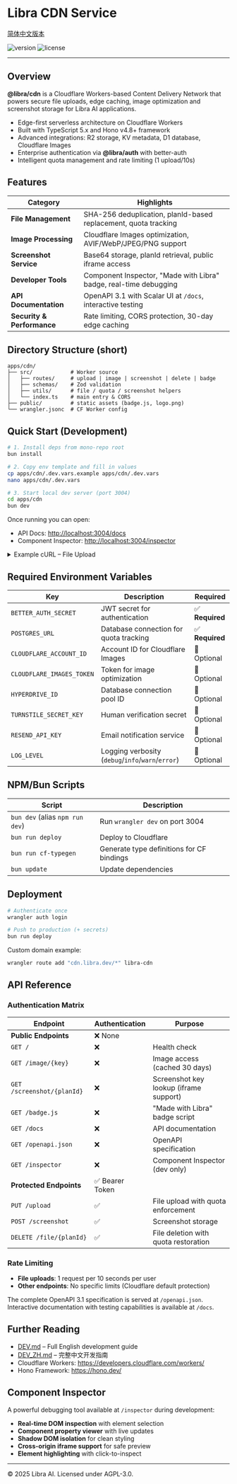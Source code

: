 # Libra CDN Service

[简体中文版本](./README_ZH.md)

![version](https://img.shields.io/badge/version-0.0.0-blue)
![license](https://img.shields.io/badge/license-AGPL--3.0-green)

---

## Overview

**@libra/cdn** is a Cloudflare Workers-based Content Delivery Network that powers secure file uploads, edge caching, image optimization and screenshot storage for Libra AI applications.

* Edge-first serverless architecture on Cloudflare Workers
* Built with TypeScript 5.x and Hono v4.8+ framework
* Advanced integrations: R2 storage, KV metadata, D1 database, Cloudflare Images
* Enterprise authentication via **@libra/auth** with better-auth
* Intelligent quota management and rate limiting (1 upload/10s)

## Features

| Category | Highlights |
|----------|------------|
| **File Management** | SHA-256 deduplication, planId-based replacement, quota tracking |
| **Image Processing** | Cloudflare Images optimization, AVIF/WebP/JPEG/PNG support |
| **Screenshot Service** | Base64 storage, planId retrieval, public iframe access |
| **Developer Tools** | Component Inspector, "Made with Libra" badge, real-time debugging |
| **API Documentation** | OpenAPI 3.1 with Scalar UI at `/docs`, interactive testing |
| **Security & Performance** | Rate limiting, CORS protection, 30-day edge caching |

## Directory Structure (short)

```
apps/cdn/
├── src/            # Worker source
│   ├── routes/     # upload | image | screenshot | delete | badge
│   ├── schemas/    # Zod validation
│   ├── utils/      # file / quota / screenshot helpers
│   └── index.ts    # main entry & CORS
├── public/         # static assets (badge.js, logo.png)
└── wrangler.jsonc  # CF Worker config
```

## Quick Start (Development)

```bash
# 1. Install deps from mono-repo root
bun install

# 2. Copy env template and fill in values
cp apps/cdn/.dev.vars.example apps/cdn/.dev.vars
nano apps/cdn/.dev.vars

# 3. Start local dev server (port 3004)
cd apps/cdn
bun dev
```

Once running you can open:

* API Docs: <http://localhost:3004/docs>
* Component Inspector: <http://localhost:3004/inspector>

<details>
<summary>Example cURL – File Upload</summary>

```bash
curl -X PUT http://localhost:3004/upload \
  -H "Authorization: Bearer YOUR_TOKEN" \
  -F "image=@example.jpg" \
  -F "planId=my_plan"
```

</details>

## Required Environment Variables

| Key | Description | Required |
|-----|-------------|----------|
| `BETTER_AUTH_SECRET` | JWT secret for authentication | ✅ **Required** |
| `POSTGRES_URL` | Database connection for quota tracking | ✅ **Required** |
| `CLOUDFLARE_ACCOUNT_ID` | Account ID for Cloudflare Images | 🔧 Optional |
| `CLOUDFLARE_IMAGES_TOKEN` | Token for image optimization | 🔧 Optional |
| `HYPERDRIVE_ID` | Database connection pool ID | 🔧 Optional |
| `TURNSTILE_SECRET_KEY` | Human verification secret | 🔧 Optional |
| `RESEND_API_KEY` | Email notification service | 🔧 Optional |
| `LOG_LEVEL` | Logging verbosity (`debug`/`info`/`warn`/`error`) | 🔧 Optional |

## NPM/Bun Scripts

| Script | Description |
|--------|-------------|
| `bun dev` (alias `npm run dev`) | Run `wrangler dev` on port 3004 |
| `bun run deploy` | Deploy to Cloudflare |
| `bun run cf-typegen` | Generate type definitions for CF bindings |
| `bun update` | Update dependencies |

## Deployment

```bash
# Authenticate once
wrangler auth login

# Push to production (+ secrets)
bun run deploy
```

Custom domain example:

```bash
wrangler route add "cdn.libra.dev/*" libra-cdn
```

## API Reference

### Authentication Matrix

| Endpoint | Authentication | Purpose |
|----------|---------------|---------|
| **Public Endpoints** | ❌ None | |
| `GET /` | ❌ | Health check |
| `GET /image/{key}` | ❌ | Image access (cached 30 days) |
| `GET /screenshot/{planId}` | ❌ | Screenshot key lookup (iframe support) |
| `GET /badge.js` | ❌ | "Made with Libra" badge script |
| `GET /docs` | ❌ | API documentation |
| `GET /openapi.json` | ❌ | OpenAPI specification |
| `GET /inspector` | ❌ | Component Inspector (dev only) |
| **Protected Endpoints** | ✅ Bearer Token | |
| `PUT /upload` | ✅ | File upload with quota enforcement |
| `POST /screenshot` | ✅ | Screenshot storage |
| `DELETE /file/{planId}` | ✅ | File deletion with quota restoration |

### Rate Limiting

- **File uploads**: 1 request per 10 seconds per user
- **Other endpoints**: No specific limits (Cloudflare default protection)

The complete OpenAPI 3.1 specification is served at `/openapi.json`. Interactive documentation with testing capabilities is available at `/docs`.

## Further Reading

* [DEV.md](./DEV.md) – Full English development guide
* [DEV_ZH.md](./DEV_ZH.md) – 完整中文开发指南
* Cloudflare Workers: <https://developers.cloudflare.com/workers/>
* Hono Framework: <https://hono.dev/>

## Component Inspector

A powerful debugging tool available at `/inspector` during development:

- **Real-time DOM inspection** with element selection
- **Component property viewer** with live updates
- **Shadow DOM isolation** for clean styling
- **Cross-origin iframe support** for safe preview
- **Element highlighting** with click-to-inspect

---

© 2025 Libra AI. Licensed under AGPL-3.0.
